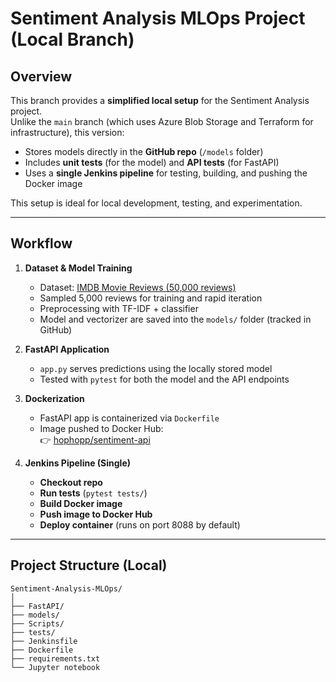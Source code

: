 # Sentiment Analysis MLOps Project (Local Branch)

## Overview

This branch provides a **simplified local setup** for the Sentiment Analysis project.  
Unlike the `main` branch (which uses Azure Blob Storage and Terraform for infrastructure), this version:

- Stores models directly in the **GitHub repo** (`/models` folder)
- Includes **unit tests** (for the model) and **API tests** (for FastAPI)
- Uses a **single Jenkins pipeline** for testing, building, and pushing the Docker image

This setup is ideal for local development, testing, and experimentation.

---

## Workflow

1. **Dataset & Model Training**
   - Dataset: [IMDB Movie Reviews (50,000 reviews)](https://www.kaggle.com/datasets/lakshmi25npathi/imdb-dataset-of-50k-movie-reviews)  
   - Sampled 5,000 reviews for training and rapid iteration  
   - Preprocessing with TF-IDF + classifier  
   - Model and vectorizer are saved into the `models/` folder (tracked in GitHub)

2. **FastAPI Application**
   - `app.py` serves predictions using the locally stored model  
   - Tested with `pytest` for both the model and the API endpoints

3. **Dockerization**
   - FastAPI app is containerized via `Dockerfile`
   - Image pushed to Docker Hub:  
     👉 [hophopp/sentiment-api](https://hub.docker.com/repository/docker/hophopp/sentiment-api/general)

4. **Jenkins Pipeline (Single)**
   - **Checkout repo**
   - **Run tests** (`pytest tests/`)
   - **Build Docker image**
   - **Push image to Docker Hub**
   - **Deploy container** (runs on port 8088 by default)

---

## Project Structure (Local)

```text
Sentiment-Analysis-MLOps/
│
├── FastAPI/
├── models/
├── Scripts/
├── tests/
├── Jenkinsfile
├── Dockerfile
├── requirements.txt
└── Jupyter notebook



